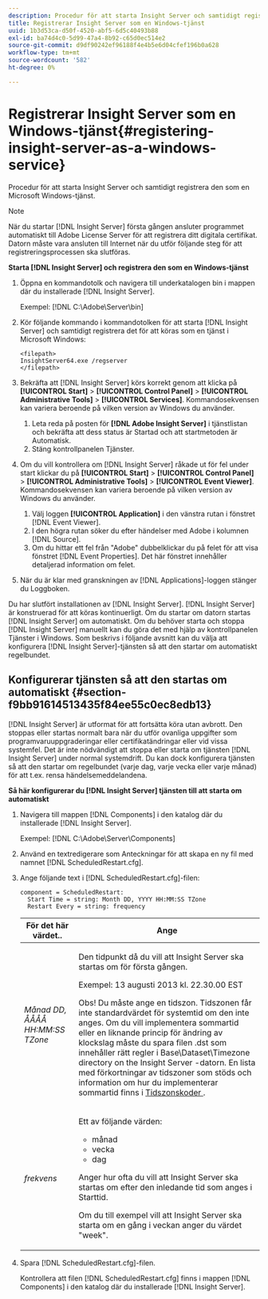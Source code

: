 ```yaml
---
description: Procedur för att starta Insight Server och samtidigt registrera den som en Microsoft Windows-tjänst.
title: Registrerar Insight Server som en Windows-tjänst
uuid: 1b3d53ca-d50f-4520-abf5-6d5c40493b88
exl-id: ba74d4c0-5d99-47a4-8b92-c65d0ec514e2
source-git-commit: d9df90242ef96188f4e4b5e6d04cfef196b0a628
workflow-type: tm+mt
source-wordcount: '582'
ht-degree: 0%

---
```


# Registrerar Insight Server som en Windows-tjänst{#registering-insight-server-as-a-windows-service}

Procedur för att starta Insight Server och samtidigt registrera den som en Microsoft Windows-tjänst.

>[!NOTE]
>
>När du startar [!DNL Insight Server] första gången ansluter programmet automatiskt till Adobe License Server för att registrera ditt digitala certifikat. Datorn måste vara ansluten till Internet när du utför följande steg för att registreringsprocessen ska slutföras.

**Starta  [!DNL Insight Server] och registrera den som en Windows-tjänst**

1. Öppna en kommandotolk och navigera till underkatalogen bin i mappen där du installerade [!DNL Insight Server].

   Exempel: [!DNL C:\Adobe\Server\bin]

1. Kör följande kommando i kommandotolken för att starta [!DNL Insight Server] och samtidigt registrera det för att köras som en tjänst i Microsoft Windows:

   ```
   <filepath>
   InsightServer64.exe /regserver 
   </filepath>
   ```

1. Bekräfta att [!DNL Insight Server] körs korrekt genom att klicka på **[!UICONTROL Start]** > **[!UICONTROL Control Panel]** > **[!UICONTROL Administrative Tools]** > **[!UICONTROL Services]**. Kommandosekvensen kan variera beroende på vilken version av Windows du använder.

   1. Leta reda på posten för **[!DNL Adobe Insight Server]** i tjänstlistan och bekräfta att dess status är Startad och att startmetoden är Automatisk.
   1. Stäng kontrollpanelen Tjänster.

1. Om du vill kontrollera om [!DNL Insight Server] råkade ut för fel under start klickar du på **[!UICONTROL Start]** > **[!UICONTROL Control Panel]** > **[!UICONTROL Administrative Tools]** > **[!UICONTROL Event Viewer]**. Kommandosekvensen kan variera beroende på vilken version av Windows du använder.

   1. Välj loggen **[!UICONTROL Application]** i den vänstra rutan i fönstret [!DNL Event Viewer].
   1. I den högra rutan söker du efter händelser med Adobe i kolumnen [!DNL Source].
   1. Om du hittar ett fel från &quot;Adobe&quot; dubbelklickar du på felet för att visa fönstret [!DNL Event Properties]. Det här fönstret innehåller detaljerad information om felet.

1. När du är klar med granskningen av [!DNL Applications]-loggen stänger du Loggboken.

Du har slutfört installationen av [!DNL Insight Server]. [!DNL Insight Server] är konstruerad för att köras kontinuerligt. Om du startar om datorn startas [!DNL Insight Server] om automatiskt. Om du behöver starta och stoppa [!DNL Insight Server] manuellt kan du göra det med hjälp av kontrollpanelen Tjänster i Windows. Som beskrivs i följande avsnitt kan du välja att konfigurera [!DNL Insight Server]-tjänsten så att den startar om automatiskt regelbundet.

## Konfigurerar tjänsten så att den startas om automatiskt {#section-f9bb91614513435f84ee55c0ec8edb13}

[!DNL Insight Server] är utformat för att fortsätta köra utan avbrott. Den stoppas eller startas normalt bara när du utför ovanliga uppgifter som programvaruuppgraderingar eller certifikatändringar eller vid vissa systemfel. Det är inte nödvändigt att stoppa eller starta om tjänsten [!DNL Insight Server] under normal systemdrift. Du kan dock konfigurera tjänsten så att den startar om regelbundet (varje dag, varje vecka eller varje månad) för att t.ex. rensa händelsemeddelandena.

**Så här konfigurerar du  [!DNL Insight Server] tjänsten till att starta om automatiskt**

1. Navigera till mappen [!DNL Components] i den katalog där du installerade [!DNL Insight Server].

   Exempel: [!DNL C:\Adobe\Server\Components]

1. Använd en textredigerare som Anteckningar för att skapa en ny fil med namnet [!DNL ScheduledRestart.cfg].
1. Ange följande text i [!DNL ScheduledRestart.cfg]-filen:

   ```
   component = ScheduledRestart:  
     Start Time = string: Month DD, YYYY HH:MM:SS TZone 
     Restart Every = string: frequency
   ```

   <table id="table_AC05861E141E4928BE844C8611DEC43D"> 
    <thead> 
      <tr> 
      <th colname="col1" class="entry"> För det här värdet.. </th> 
      <th colname="col2" class="entry"> Ange </th> 
      </tr> 
    </thead>
    <tbody> 
      <tr> 
      <td colname="col1"> <i>Månad DD, ÅÅÅÅ HH:MM:SS TZone</i> </td> 
      <td colname="col2"> <p>Den tidpunkt då du vill att <span class="keyword"> Insight Server </span> ska startas om för första gången. </p> <p>Exempel: 13 augusti 2013 kl. 22.30.00 EST </p> <p> <p>Obs!  Du måste ange en tidszon. Tidszonen får inte standardvärdet för systemtid om den inte anges. Om du vill implementera sommartid eller en liknande princip för ändring av klockslag måste du spara filen <span class="filepath">.dst </span> som innehåller rätt regler i Base\Dataset\Timezone directory on the <span class="keyword"> Insight Server </span>-datorn. En lista med förkortningar av tidszoner som stöds och information om hur du implementerar sommartid finns i <a href="../../../../home/c-inst-svr/c-time-zn-cds.md#concept-eed5ba32d5d347cf94b76db83b29f211"> Tidszonskoder </a>. </p> </p> </td> 
      </tr> 
      <tr> 
      <td colname="col1"> <i>frekvens</i> </td> 
      <td colname="col2"> <p>Ett av följande värden: 
       <ul id="ul_C29A40CD8FBB4333B5FA1D9E7DAD35EC"> 
       <li id="li_9FE07DD30C524CBB81C8F7968E7C733E">månad </li> 
       <li id="li_E5E1B97ED8FB43C0BDA496C620D24A4C">vecka </li> 
       <li id="li_E6043B382FAE4B5D85CAADDFA60E4902">dag </li> 
       </ul> </p> <p>Anger hur ofta du vill att <span class="keyword"> Insight Server </span> ska startas om efter den inledande tid som anges i Starttid. </p> <p>Om du till exempel vill att <span class="keyword"> Insight Server </span> ska starta om en gång i veckan anger du värdet "week". </p> </td> 
      </tr> 
    </tbody> 
   </table>

1. Spara [!DNL ScheduledRestart.cfg]-filen.

   Kontrollera att filen [!DNL ScheduledRestart.cfg] finns i mappen [!DNL Components] i den katalog där du installerade [!DNL Insight Server].
